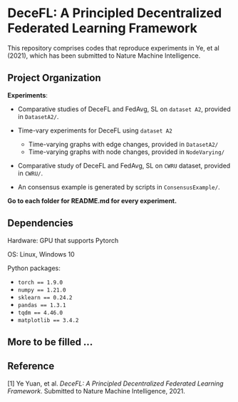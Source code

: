 # DeceFL: A Principled Decentralized Federated Learning Framework

This repository comprises codes that reproduce experiments in Ye, et al (2021), which has been submitted to Nature Machine Intelligence.

## Project Organization

**Experiments**:

- Comparative studies of DeceFL and FedAvg, SL on `dataset A2`, provided in `DatasetA2/`.
- Time-vary experiments for DeceFL using `dataset A2`
  - Time-varying graphs with edge changes, provided in `DatasetA2/`
  - Time-varying graphs with node changes, provided in `NodeVarying/`

- Comparative study of DeceFL and FedAvg, SL on `CWRU` dataset, provided in `CWRU/`.

- An consensus example is generated by scripts in `ConsensusExample/`.

**Go to each folder for README.md for every experiment.**


## Dependencies

Hardware: GPU that supports Pytorch

OS: Linux, Windows 10

Python packages:

- `torch == 1.9.0`
- `numpy == 1.21.0`
- `sklearn == 0.24.2`
- `pandas == 1.3.1`
- `tqdm == 4.46.0`
- `matplotlib == 3.4.2`


## More to be filled ...


## Reference

[1] Ye Yuan, et al. *DeceFL: A Principled Decentralized Federated Learning Framework*. Submitted to Nature Machine Intelligence, 2021.
